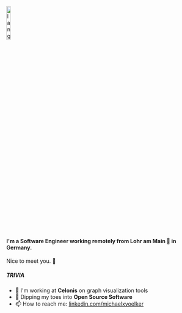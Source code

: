 <p><img width=15% src="https://github.com/alansmathew/alansmathew/raw/master/lang.gif" alt="lang image here" /> </p>

#### I'm a Software Engineer working remotely from Lohr am Main 🍇 in Germany. 

Nice to meet you. 👋

##### TRIVIA

- 🏢 I'm working at **Celonis** on graph visualization tools
- 🌱 Dipping my toes into **Open Source Software** 
- 📫 How to reach me: [linkedin.com/michaelxvoelker](https://www.linkedin.com/in/michaelxvoelker/)

<!--
**michaelxvoelker/michaelxvoelker** is a ✨ _special_ ✨ repository because its `README.md` (this file) appears on your GitHub profile.

Here are some ideas to get you started:

- 🔭 I’m currently working on ...
- 🌱 I’m currently learning ...
- 👯 I’m looking to collaborate on ...
- 🤔 I’m looking for help with ...
- 💬 Ask me about ...
- 📫 How to reach me: ...
- 😄 Pronouns: ...
- ⚡ Fun fact: ...
- ⚡️ Fun fact: I also speak russian.
-->
